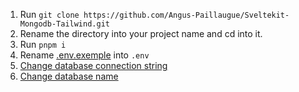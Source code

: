 
1. Run `git clone https://github.com/Angus-Paillaugue/Sveltekit-Mongodb-Tailwind.git`
2. Rename the directory into your project name and cd into it.
3. Run `pnpm i`
4. Rename [.env.exemple](./env.exemple) into `.env`
5. [Change database connection string](./env)
6. [Change database name](./src/lib/server/db.js)